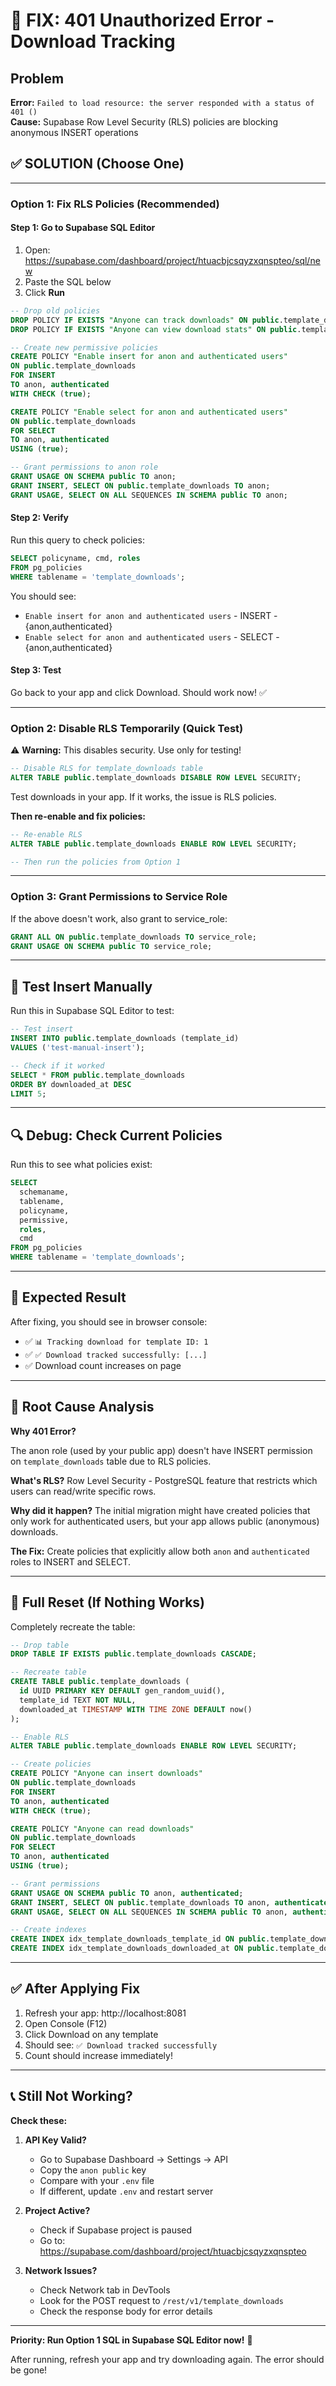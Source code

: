 # 🔴 FIX: 401 Unauthorized Error - Download Tracking

## Problem
**Error:** `Failed to load resource: the server responded with a status of 401 ()`  
**Cause:** Supabase Row Level Security (RLS) policies are blocking anonymous INSERT operations

## ✅ SOLUTION (Choose One)

---

### **Option 1: Fix RLS Policies (Recommended)**

#### Step 1: Go to Supabase SQL Editor
1. Open: https://supabase.com/dashboard/project/htuacbjcsqyzxqnspteo/sql/new
2. Paste the SQL below
3. Click **Run**

```sql
-- Drop old policies
DROP POLICY IF EXISTS "Anyone can track downloads" ON public.template_downloads;
DROP POLICY IF EXISTS "Anyone can view download stats" ON public.template_downloads;

-- Create new permissive policies
CREATE POLICY "Enable insert for anon and authenticated users"
ON public.template_downloads
FOR INSERT
TO anon, authenticated
WITH CHECK (true);

CREATE POLICY "Enable select for anon and authenticated users"
ON public.template_downloads
FOR SELECT
TO anon, authenticated
USING (true);

-- Grant permissions to anon role
GRANT USAGE ON SCHEMA public TO anon;
GRANT INSERT, SELECT ON public.template_downloads TO anon;
GRANT USAGE, SELECT ON ALL SEQUENCES IN SCHEMA public TO anon;
```

#### Step 2: Verify
Run this query to check policies:
```sql
SELECT policyname, cmd, roles 
FROM pg_policies 
WHERE tablename = 'template_downloads';
```

You should see:
- `Enable insert for anon and authenticated users` - INSERT - {anon,authenticated}
- `Enable select for anon and authenticated users` - SELECT - {anon,authenticated}

#### Step 3: Test
Go back to your app and click Download. Should work now! ✅

---

### **Option 2: Disable RLS Temporarily (Quick Test)**

⚠️ **Warning:** This disables security. Use only for testing!

```sql
-- Disable RLS for template_downloads table
ALTER TABLE public.template_downloads DISABLE ROW LEVEL SECURITY;
```

Test downloads in your app. If it works, the issue is RLS policies.

**Then re-enable and fix policies:**
```sql
-- Re-enable RLS
ALTER TABLE public.template_downloads ENABLE ROW LEVEL SECURITY;

-- Then run the policies from Option 1
```

---

### **Option 3: Grant Permissions to Service Role**

If the above doesn't work, also grant to service_role:

```sql
GRANT ALL ON public.template_downloads TO service_role;
GRANT USAGE ON SCHEMA public TO service_role;
```

---

## 🧪 Test Insert Manually

Run this in Supabase SQL Editor to test:

```sql
-- Test insert
INSERT INTO public.template_downloads (template_id) 
VALUES ('test-manual-insert');

-- Check if it worked
SELECT * FROM public.template_downloads 
ORDER BY downloaded_at DESC 
LIMIT 5;
```

---

## 🔍 Debug: Check Current Policies

Run this to see what policies exist:

```sql
SELECT 
  schemaname,
  tablename,
  policyname,
  permissive,
  roles,
  cmd
FROM pg_policies 
WHERE tablename = 'template_downloads';
```

---

## 📝 Expected Result

After fixing, you should see in browser console:
- ✅ `📊 Tracking download for template ID: 1`
- ✅ `✅ Download tracked successfully: [...]`
- ✅ Download count increases on page

---

## 🎯 Root Cause Analysis

**Why 401 Error?**

The anon role (used by your public app) doesn't have INSERT permission on `template_downloads` table due to RLS policies.

**What's RLS?**
Row Level Security - PostgreSQL feature that restricts which users can read/write specific rows.

**Why did it happen?**
The initial migration might have created policies that only work for authenticated users, but your app allows public (anonymous) downloads.

**The Fix:**
Create policies that explicitly allow both `anon` and `authenticated` roles to INSERT and SELECT.

---

## 🔄 Full Reset (If Nothing Works)

Completely recreate the table:

```sql
-- Drop table
DROP TABLE IF EXISTS public.template_downloads CASCADE;

-- Recreate table
CREATE TABLE public.template_downloads (
  id UUID PRIMARY KEY DEFAULT gen_random_uuid(),
  template_id TEXT NOT NULL,
  downloaded_at TIMESTAMP WITH TIME ZONE DEFAULT now()
);

-- Enable RLS
ALTER TABLE public.template_downloads ENABLE ROW LEVEL SECURITY;

-- Create policies
CREATE POLICY "Anyone can insert downloads"
ON public.template_downloads
FOR INSERT
TO anon, authenticated
WITH CHECK (true);

CREATE POLICY "Anyone can read downloads"
ON public.template_downloads
FOR SELECT
TO anon, authenticated
USING (true);

-- Grant permissions
GRANT USAGE ON SCHEMA public TO anon, authenticated;
GRANT INSERT, SELECT ON public.template_downloads TO anon, authenticated;
GRANT USAGE, SELECT ON ALL SEQUENCES IN SCHEMA public TO anon, authenticated;

-- Create indexes
CREATE INDEX idx_template_downloads_template_id ON public.template_downloads(template_id);
CREATE INDEX idx_template_downloads_downloaded_at ON public.template_downloads(downloaded_at);
```

---

## ✅ After Applying Fix

1. Refresh your app: http://localhost:8081
2. Open Console (F12)
3. Click Download on any template
4. Should see: `✅ Download tracked successfully`
5. Count should increase immediately!

---

## 📞 Still Not Working?

**Check these:**

1. **API Key Valid?**
   - Go to Supabase Dashboard → Settings → API
   - Copy the `anon public` key
   - Compare with your `.env` file
   - If different, update `.env` and restart server

2. **Project Active?**
   - Check if Supabase project is paused
   - Go to: https://supabase.com/dashboard/project/htuacbjcsqyzxqnspteo

3. **Network Issues?**
   - Check Network tab in DevTools
   - Look for the POST request to `/rest/v1/template_downloads`
   - Check the response body for error details

---

**Priority: Run Option 1 SQL in Supabase SQL Editor now!** 🚀

After running, refresh your app and try downloading again. The error should be gone!
